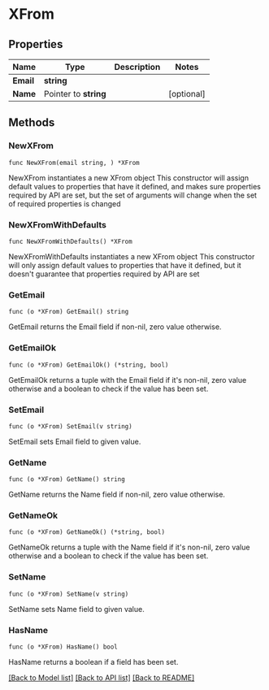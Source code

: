 # XFrom

## Properties

Name | Type | Description | Notes
------------ | ------------- | ------------- | -------------
**Email** | **string** |  | 
**Name** | Pointer to **string** |  | [optional] 

## Methods

### NewXFrom

`func NewXFrom(email string, ) *XFrom`

NewXFrom instantiates a new XFrom object
This constructor will assign default values to properties that have it defined,
and makes sure properties required by API are set, but the set of arguments
will change when the set of required properties is changed

### NewXFromWithDefaults

`func NewXFromWithDefaults() *XFrom`

NewXFromWithDefaults instantiates a new XFrom object
This constructor will only assign default values to properties that have it defined,
but it doesn't guarantee that properties required by API are set

### GetEmail

`func (o *XFrom) GetEmail() string`

GetEmail returns the Email field if non-nil, zero value otherwise.

### GetEmailOk

`func (o *XFrom) GetEmailOk() (*string, bool)`

GetEmailOk returns a tuple with the Email field if it's non-nil, zero value otherwise
and a boolean to check if the value has been set.

### SetEmail

`func (o *XFrom) SetEmail(v string)`

SetEmail sets Email field to given value.


### GetName

`func (o *XFrom) GetName() string`

GetName returns the Name field if non-nil, zero value otherwise.

### GetNameOk

`func (o *XFrom) GetNameOk() (*string, bool)`

GetNameOk returns a tuple with the Name field if it's non-nil, zero value otherwise
and a boolean to check if the value has been set.

### SetName

`func (o *XFrom) SetName(v string)`

SetName sets Name field to given value.

### HasName

`func (o *XFrom) HasName() bool`

HasName returns a boolean if a field has been set.


[[Back to Model list]](../README.md#documentation-for-models) [[Back to API list]](../README.md#documentation-for-api-endpoints) [[Back to README]](../README.md)


